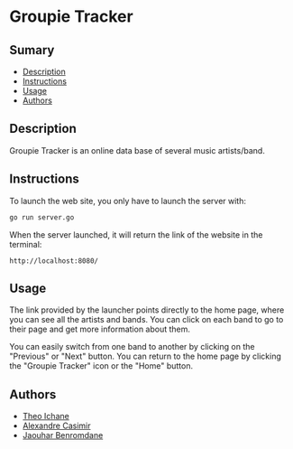 # Groupie Tracker

## Sumary
- [Description](#description)
- [Instructions](#instructions)
- [Usage](#usage)
- [Authors](#authors)

## Description
Groupie Tracker is an online data base of several music artists/band.
## Instructions
To launch the web site, you only have to launch the server with:
```bash
go run server.go
```
When the server launched, it will return the link of the website in the terminal:
```
http://localhost:8080/
```

## Usage
The link provided by the launcher points directly to the home page, where you can see all the artists and bands. You can click on each band to go to their page and get more information about them.

You can easily switch from one band to another by clicking on the "Previous" or "Next" button. You can return to the home page by clicking the "Groupie Tracker" icon or the "Home" button.
## Authors
- [Theo Ichane](https://github.com/TheoIchane)
- [Alexandre Casimir](https://github.com/Alkzim974)
- [Jaouhar Benromdane](https://github.com/)